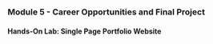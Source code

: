 ### Module 5 - Career Opportunities and Final Project
#### Hands-On Lab: Single Page Portfolio Website
